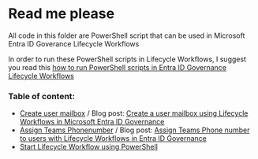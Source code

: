 # Read me please

All code in this folder are PowerShell script that can be used in Microsoft Entra ID Goverance Lifecycle Workflows 

In order to run these PowerShell scripts in Lifecycle Workflows, I suggest you read this [how to run PowerShell scripts in Entra ID Governance Lifecycle Workflows](https://www.christianfrohn.dk/2024/06/06/how-to-run-powershell-scripts-in-entra-id-governance-lifecycle-workflows/)

### Table of content:

-  [Create user mailbox](https://github.com/ChrFrohn/Entra-ID/blob/537e6f1cd6fa6bfabf57222b03586f930b9ef3a4/Governance/LifecycleWorkflows/CreateUserMailbox.ps1/) / Blog post: [Create a user mailbox using Lifecycle Workflows in Microsoft Entra ID Governance](https://www.christianfrohn.dk/2024/06/14/create-a-user-mailbox-using-lifecycle-workflows-in-microsoft-entra-id-governance/)
- [Assign Teams Phonenumber](https://github.com/ChrFrohn/Entra-ID/tree/main/Governance/LifecycleWorkflows/Assign%20Teams%20Phonenumber) / Blog post: [Assign Teams Phone number to users with Lifecycle Workflows in Entra ID Governance](https://www.christianfrohn.dk/2024/06/27/assign-teams-phone-number-to-users-with-lifecycle-workflows-in-entra-id-governance/)
- [Start Lifecycle Workflow using PowerShell](https://github.com/ChrFrohn/Entra-ID/blob/main/Governance/LifecycleWorkflows/StartLifecycleWorkflow.ps1)

